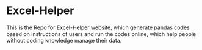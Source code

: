 # Excel-Helper
This is the Repo for Excel-Helper website, which generate pandas codes based on instructions of users and run the codes online, which help people without coding knowledge manage their data.
